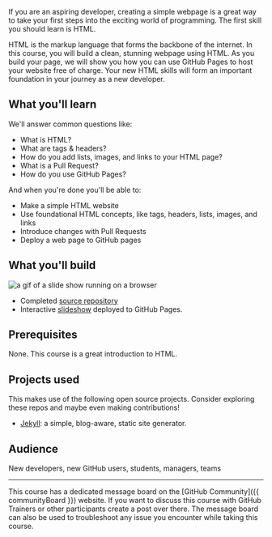 If you are an aspiring developer, creating a simple webpage is a great way to take your first steps into the exciting world of programming. The first skill you should learn is HTML.

HTML is the markup language that forms the backbone of the internet. In this course, you will build a clean, stunning webpage using HTML. As you build your page, we will show you how you can use GitHub Pages to host your website free of charge. Your new HTML skills will form an important foundation in your journey as a new developer.

## What you'll learn

We'll answer common questions like:

- What is HTML?
- What are tags & headers?
- How do you add lists, images, and links to your HTML page?
- What is a Pull Request?
- How do you use GitHub Pages?

And when you're done you'll be able to:
- Make a simple HTML website
- Use foundational HTML concepts, like tags, headers, lists, images, and links
- Introduce changes with Pull Requests
- Deploy a web page to GitHub pages

## What you'll build
![a gif of a slide show running on a browser](https://user-images.githubusercontent.com/16547949/69274863-44362880-0ba9-11ea-98f6-b58cfc9eab02.gif)

- Completed [source repository](https://github.com/githubtraining/github-slideshow-demo/)
- Interactive [slideshow](https://githubtraining.github.io/github-slideshow-demo/) deployed to GitHub Pages.

## Prerequisites
None. This course is a great introduction to HTML.

## Projects used
This makes use of the following open source projects. Consider exploring these repos and maybe even making contributions!

- [Jekyll](https://github.com/jekyll/jekyll): a simple, blog-aware, static site generator.

## Audience

New developers, new GitHub users, students, managers, teams

<hr>
This course has a dedicated message board on the [GitHub Community]({{ communityBoard }}) website. If you want to discuss this course with GitHub Trainers or other participants create a post over there. The message board can also be used to troubleshoot any issue you encounter while taking this course.
